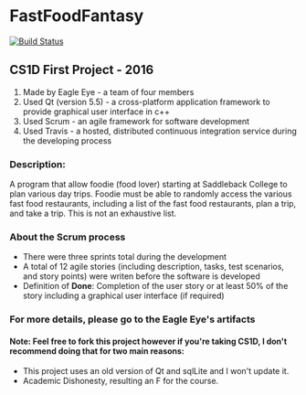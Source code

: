 # FastFoodFantasy

[![Build Status](https://travis-ci.com/adv3006/Fast-Food-Fantasy.svg?branch=master)](https://travis-ci.com/adv3006/Fast-Food-Fantasy)

## CS1D First Project - 2016
1. Made by Eagle Eye - a team of four members
2. Used Qt (version 5.5) - a cross-platform application framework to provide graphical user interface in c++
3. Used Scrum - an agile framework for software development
4. Used Travis - a hosted, distributed continuous integration service during the developing process

### Description:
A program that allow foodie (food lover) starting at Saddleback College to plan various day trips. Foodie must be able to randomly access the various fast food restaurants, including a list of the fast food restaurants, plan a trip, and take a trip. This is not an exhaustive list.

### About the Scrum process
* There were three sprints total during the development
* A total of 12 agile stories (including description, tasks, test scenarios, and story points) were writen before the software is developed
* Definition of __Done__: Completion of the user story or at least 50% of the story including a graphical user interface (if required)

### For more details, please go to the Eagle Eye's artifacts

#### Note: Feel free to fork this project however if you're taking CS1D, I don't recommend doing that for two main reasons:
* This project uses an old version of Qt and sqlLite and I won't update it.
* Academic Dishonesty, resulting an F for the course.
